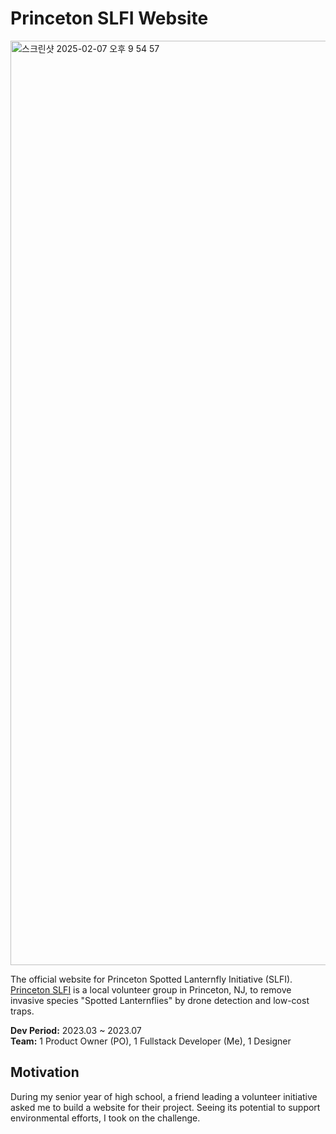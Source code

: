 # Princeton SLFI Website
<img width="1479" alt="스크린샷 2025-02-07 오후 9 54 57" src="https://github.com/user-attachments/assets/e1d0299b-833b-44bc-a699-6c86ac52b6ee" />


The official website for Princeton Spotted Lanternfly Initiative (SLFI). [Princeton SLFI](https://princetonperspectives.com/theyre-quieter-and-prettier-than-cicadas-but-spotted-lanternflies-are-a-nuisance/) is a local volunteer group in Princeton, NJ, to remove invasive species "Spotted Lanternflies" by drone detection and low-cost traps.  

**Dev Period:** 2023.03 ~ 2023.07  
**Team:** 1 Product Owner (PO), 1 Fullstack Developer (Me), 1 Designer

## Motivation
During my senior year of high school, a friend leading a volunteer initiative asked me to build a website for their project. Seeing its potential to support environmental efforts, I took on the challenge. 
